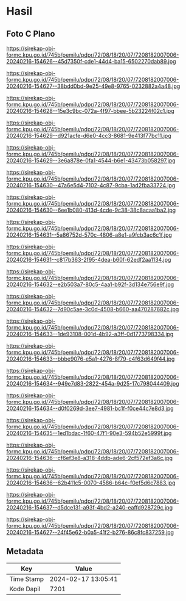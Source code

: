 # Hasil

## Foto C Plano

https://sirekap-obj-formc.kpu.go.id/745b/pemilu/pdpr/72/08/18/20/07/7208182007006-20240216-154626--45d7350f-cde1-44d4-ba15-6502270dab89.jpg

https://sirekap-obj-formc.kpu.go.id/745b/pemilu/pdpr/72/08/18/20/07/7208182007006-20240216-154627--38bdd0bd-9e25-49e8-9765-0232882a4a48.jpg

https://sirekap-obj-formc.kpu.go.id/745b/pemilu/pdpr/72/08/18/20/07/7208182007006-20240216-154628--15e3c9bc-072a-4f97-bbee-5b23224f02c1.jpg

https://sirekap-obj-formc.kpu.go.id/745b/pemilu/pdpr/72/08/18/20/07/7208182007006-20240216-154629--d921acfe-d6e0-4cc3-8681-9e413f77bc11.jpg

https://sirekap-obj-formc.kpu.go.id/745b/pemilu/pdpr/72/08/18/20/07/7208182007006-20240216-154629--3e6a878e-0fa1-4544-b6e1-43473b058297.jpg

https://sirekap-obj-formc.kpu.go.id/745b/pemilu/pdpr/72/08/18/20/07/7208182007006-20240216-154630--47a6e5d4-7102-4c87-9cba-1ad2fba33724.jpg

https://sirekap-obj-formc.kpu.go.id/745b/pemilu/pdpr/72/08/18/20/07/7208182007006-20240216-154630--6ee1b080-413d-4cde-9c38-38c8acaa1ba2.jpg

https://sirekap-obj-formc.kpu.go.id/745b/pemilu/pdpr/72/08/18/20/07/7208182007006-20240216-154631--5a86752d-570c-4806-a8e1-a9fcb3ac6c1f.jpg

https://sirekap-obj-formc.kpu.go.id/745b/pemilu/pdpr/72/08/18/20/07/7208182007006-20240216-154631--c817b363-2f95-4dea-b60f-62edf2aa1134.jpg

https://sirekap-obj-formc.kpu.go.id/745b/pemilu/pdpr/72/08/18/20/07/7208182007006-20240216-154632--e2b503a7-80c5-4aa1-b92f-3d134e756e9f.jpg

https://sirekap-obj-formc.kpu.go.id/745b/pemilu/pdpr/72/08/18/20/07/7208182007006-20240216-154632--7d90c5ae-3c0d-4508-b660-aa470287682c.jpg

https://sirekap-obj-formc.kpu.go.id/745b/pemilu/pdpr/72/08/18/20/07/7208182007006-20240216-154633--1de93108-001d-4b92-a3ff-0d1773798334.jpg

https://sirekap-obj-formc.kpu.go.id/745b/pemilu/pdpr/72/08/18/20/07/7208182007006-20240216-154633--bbbe9076-e5a1-4276-8f79-c4f63d649f44.jpg

https://sirekap-obj-formc.kpu.go.id/745b/pemilu/pdpr/72/08/18/20/07/7208182007006-20240216-154634--949e7d83-2822-454a-9d25-17c798044409.jpg

https://sirekap-obj-formc.kpu.go.id/745b/pemilu/pdpr/72/08/18/20/07/7208182007006-20240216-154634--d0f0269d-3ee7-4981-bc1f-f0ce44c7e8d3.jpg

https://sirekap-obj-formc.kpu.go.id/745b/pemilu/pdpr/72/08/18/20/07/7208182007006-20240216-154635--1ed1bdac-1f60-47f1-90e3-594b52e5999f.jpg

https://sirekap-obj-formc.kpu.go.id/745b/pemilu/pdpr/72/08/18/20/07/7208182007006-20240216-154636--cf6ef3e8-a318-4ddb-ade6-2cf572ef3a6c.jpg

https://sirekap-obj-formc.kpu.go.id/745b/pemilu/pdpr/72/08/18/20/07/7208182007006-20240216-154636--62b411c5-0070-4586-b64c-f0ef5d6c7883.jpg

https://sirekap-obj-formc.kpu.go.id/745b/pemilu/pdpr/72/08/18/20/07/7208182007006-20240216-154637--d5dce131-a93f-4bd2-a240-eaffd928729c.jpg

https://sirekap-obj-formc.kpu.go.id/745b/pemilu/pdpr/72/08/18/20/07/7208182007006-20240216-154627--24f45e62-b0a5-41f2-b276-86c8fc837259.jpg


## Metadata

| Key        | Value               |
| ---------- | ------------------- |
| Time Stamp | 2024-02-17 13:05:41 |
| Kode Dapil | 7201                |



